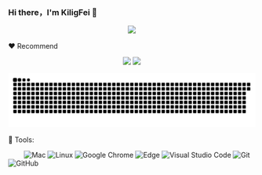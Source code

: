 ### Hi there，I'm KiligFei 👋

<div align="center"><img src="https://cdn.jsdelivr.net/gh/sun0225SUN/photos/images/202110311924844.png" /></div>

:heart: Recommend

<div align="center">
<a href="https://github.com/fh66/ui-code">
    <img width="45%" hei src="https://github-readme-stats.vercel.app/api/pin/?username=KiligFei&repo=compoents&theme=dark&bg_color=0d1117&hide_border=true" /></a>
  <a href="https://github.com/fh66/fh66">
    <img width="45%" hei src="https://github-readme-stats.vercel.app/api/pin/?username=KiligFei&repo=fh.me&theme=dark&bg_color=0d1117&hide_border=true" /></a>
</div>

![img](./profile-snake-contrib/github-contribution-grid-snake.svg)

🧰 Tools:

&emsp;&emsp;
![Mac](https://img.shields.io/badge/Mac-0078D6?style=flat-square&logo=Macos&logoColor=white)
![Linux](https://img.shields.io/badge/Linux-FCC624?style=style=flat-square&logo=linux&logoColor=black)
![Google Chrome](https://img.shields.io/badge/Chrome-4285F4?style=flat-square&logo=GoogleChrome&logoColor=white)
![Edge](https://img.shields.io/badge/Edge-0078D7?style=flat-square&logo=Microsoft-edge&logoColor=white)
![Visual Studio Code](https://img.shields.io/badge/-Visual%20Studio%20Code-007ACC?style=flat-square&logo=Visual%20Studio%20Code&logoColor=fff)
![Git](https://img.shields.io/badge/-Git-FCC624?style=flat-square&logo=git)
![GitHub](https://img.shields.io/badge/-GitHub-pink?style=flat-square&logo=github)
